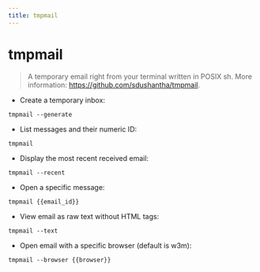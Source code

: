 ```yaml
---
title: tmpmail
---
```

# tmpmail

> A temporary email right from your terminal written in POSIX sh.
> More information: <https://github.com/sdushantha/tmpmail>.

- Create a temporary inbox:

`tmpmail --generate`

- List messages and their numeric ID:

`tmpmail`

- Display the most recent received email:

`tmpmail --recent`

- Open a specific message:

`tmpmail {{email_id}}`

- View email as raw text without HTML tags:

`tmpmail --text`

- Open email with a specific browser (default is w3m):

`tmpmail --browser {{browser}}`
